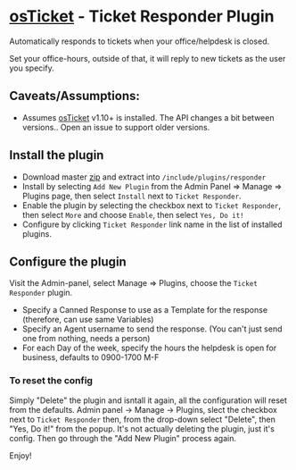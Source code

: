 # [osTicket](https://github.com/osTicket/) - Ticket Responder Plugin

Automatically responds to tickets when your office/helpdesk is closed.

Set your office-hours, outside of that, it will reply to new tickets as the user you specify.

## Caveats/Assumptions:

- Assumes [osTicket](https://github.com/osTicket/) v1.10+ is installed. The API changes a bit between versions.. Open an issue to support older versions.

## Install the plugin
- Download master [zip](https://github.com/clonemeagain/osticket-plugin-responder/archive/master.zip) and extract into `/include/plugins/responder`
- Install by selecting `Add New Plugin` from the Admin Panel => Manage => Plugins page, then select `Install` next to `Ticket Responder`.
- Enable the plugin by selecting the checkbox next to `Ticket Responder`, then select `More` and choose `Enable`, then select `Yes, Do it!`
- Configure by clicking `Ticket Responder` link name in the list of installed plugins.

## Configure the plugin

Visit the Admin-panel, select Manage => Plugins, choose the `Ticket Responder` plugin. 

- Specify a Canned Response to use as a Template for the response (therefore, can use same Variables)
- Specify an Agent username to send the response. (You can't just send one from nothing, needs a person)
- For each Day of the week, specify the hours the helpdesk is open for business, defaults to 0900-1700 M-F


### To reset the config
Simply "Delete" the plugin and isntall it again, all the configuration will reset from the defaults.
Admin panel -> Manage -> Plugins, slect the checkbox next to `Ticket Responder` then, from the drop-down select "Delete", then "Yes, Do it!" from the popup. It's not actually deleting the plugin, just it's config. 
Then go through the "Add New Plugin" process again.



Enjoy!
